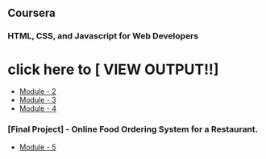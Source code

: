 ## Coursera 
### HTML, CSS, and Javascript for Web Developers





# click here to [ VIEW OUTPUT!!]

* [Module - 2](https://polkam-vineeth.github.io/WebApp-Projects/Module-2)
* [Module - 3](https://polkam-vineeth.github.io/WebApp-Projects/Module-3/index.html)
* [Module - 4](https://polkam-vineeth.github.io/WebApp-Projects/Module-4/index.html)
### [Final Project] - Online Food Ordering System for a Restaurant.
* [Module - 5](https://polkam-vineeth.github.io/WebApp-Projects/Module-5/index.html)
